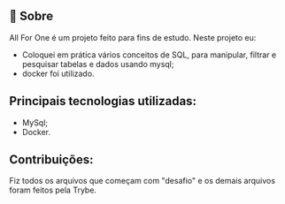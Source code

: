 ## 🧐 Sobre

<p align="left"> 
	All For One é um projeto feito para fins de estudo.
  Neste projeto eu:
  
  - Coloquei em prática vários conceitos de SQL, para manipular, filtrar e pesquisar tabelas e dados usando mysql;
  - docker foi utilizado.
</p>


## Principais tecnologias utilizadas:

- MySql;
- Docker.

## Contribuições:
 Fiz todos os arquivos que começam com "desafio" e os demais arquivos foram feitos pela Trybe.
